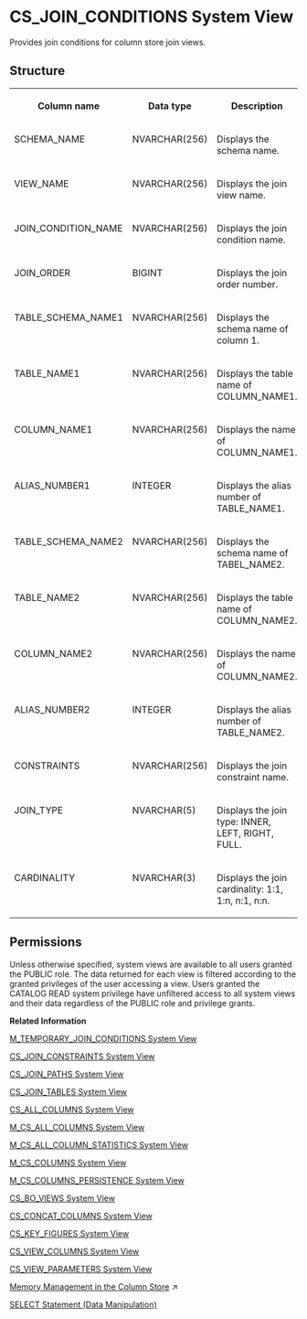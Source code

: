 <!-- loio20a034d2751910148b6ab955080c7127 -->

# CS\_JOIN\_CONDITIONS System View

Provides join conditions for column store join views.



<a name="loio20a034d2751910148b6ab955080c7127___c_s__j_o_i_n__c_o_n_d_i_t_i_o_n_s_1struct_CS_JOIN_CONDITIONS"/>

## Structure


<table>
<tr>
<th valign="top">

Column name

</th>
<th valign="top">

Data type

</th>
<th valign="top">

Description

</th>
</tr>
<tr>
<td valign="top">

SCHEMA\_NAME

</td>
<td valign="top">

NVARCHAR\(256\)

</td>
<td valign="top">

Displays the schema name.

</td>
</tr>
<tr>
<td valign="top">

VIEW\_NAME

</td>
<td valign="top">

NVARCHAR\(256\)

</td>
<td valign="top">

Displays the join view name.

</td>
</tr>
<tr>
<td valign="top">

JOIN\_CONDITION\_NAME

</td>
<td valign="top">

NVARCHAR\(256\)

</td>
<td valign="top">

Displays the join condition name.

</td>
</tr>
<tr>
<td valign="top">

JOIN\_ORDER

</td>
<td valign="top">

BIGINT

</td>
<td valign="top">

Displays the join order number.

</td>
</tr>
<tr>
<td valign="top">

TABLE\_SCHEMA\_NAME1

</td>
<td valign="top">

NVARCHAR\(256\)

</td>
<td valign="top">

Displays the schema name of column 1.

</td>
</tr>
<tr>
<td valign="top">

TABLE\_NAME1

</td>
<td valign="top">

NVARCHAR\(256\)

</td>
<td valign="top">

Displays the table name of COLUMN\_NAME1.

</td>
</tr>
<tr>
<td valign="top">

COLUMN\_NAME1

</td>
<td valign="top">

NVARCHAR\(256\)

</td>
<td valign="top">

Displays the name of COLUMN\_NAME1.

</td>
</tr>
<tr>
<td valign="top">

ALIAS\_NUMBER1

</td>
<td valign="top">

INTEGER

</td>
<td valign="top">

Displays the alias number of TABLE\_NAME1.

</td>
</tr>
<tr>
<td valign="top">

TABLE\_SCHEMA\_NAME2

</td>
<td valign="top">

NVARCHAR\(256\)

</td>
<td valign="top">

Displays the schema name of TABEL\_NAME2.

</td>
</tr>
<tr>
<td valign="top">

TABLE\_NAME2

</td>
<td valign="top">

NVARCHAR\(256\)

</td>
<td valign="top">

Displays the table name of COLUMN\_NAME2.

</td>
</tr>
<tr>
<td valign="top">

COLUMN\_NAME2

</td>
<td valign="top">

NVARCHAR\(256\)

</td>
<td valign="top">

Displays the name of COLUMN\_NAME2.

</td>
</tr>
<tr>
<td valign="top">

ALIAS\_NUMBER2

</td>
<td valign="top">

INTEGER

</td>
<td valign="top">

Displays the alias number of TABLE\_NAME2.

</td>
</tr>
<tr>
<td valign="top">

CONSTRAINTS

</td>
<td valign="top">

NVARCHAR\(256\)

</td>
<td valign="top">

Displays the join constraint name.

</td>
</tr>
<tr>
<td valign="top">

JOIN\_TYPE

</td>
<td valign="top">

NVARCHAR\(5\)

</td>
<td valign="top">

Displays the join type: INNER, LEFT, RIGHT, FULL.

</td>
</tr>
<tr>
<td valign="top">

CARDINALITY

</td>
<td valign="top">

NVARCHAR\(3\)

</td>
<td valign="top">

Displays the join cardinality: 1:1, 1:n, n:1, n:n.

</td>
</tr>
</table>



<a name="loio20a034d2751910148b6ab955080c7127__section_vlk_ccq_bzb"/>

## Permissions

Unless otherwise specified, system views are available to all users granted the PUBLIC role. The data returned for each view is filtered according to the granted privileges of the user accessing a view. Users granted the CATALOG READ system privilege have unfiltered access to all system views and their data regardless of the PUBLIC role and privilege grants.

**Related Information**  


[M\_TEMPORARY\_JOIN\_CONDITIONS System View](../022-Monitoring-Views/m-temporary-join-conditions-system-view-d21ad20.md "Provides information about temporary join conditions.")

[CS\_JOIN\_CONSTRAINTS System View](cs-join-constraints-system-view-20a06e5.md "Provides join constraints for column store join views.")

[CS\_JOIN\_PATHS System View](cs-join-paths-system-view-20a09ec.md "Provides join paths for column store join views.")

[CS\_JOIN\_TABLES System View](cs-join-tables-system-view-20a0cc3.md "Provides information about the physical tables referred to by column store join views.")

[CS\_ALL\_COLUMNS System View](cs-all-columns-system-view-813f1ae.md "Provides information from all columns of column tables, including internal ones.")

[M\_CS\_ALL\_COLUMNS System View](../022-Monitoring-Views/m-cs-all-columns-system-view-20acf4c.md "Provides runtime information for all columns in column tables, including internal column tables.")

[M\_CS\_ALL\_COLUMN\_STATISTICS System View](../022-Monitoring-Views/m-cs-all-column-statistics-system-view-2cb5b77.md "Provides information on how many scans and index searches were performed on any specified columns.")

[M\_CS\_COLUMNS System View](../022-Monitoring-Views/m-cs-columns-system-view-20ad197.md "Provides runtime information about columns in column tables.")

[M\_CS\_COLUMNS\_PERSISTENCE System View](../022-Monitoring-Views/m-cs-columns-persistence-system-view-14905bf.md "Provides column persistence information for column tables.")

[CS\_BO\_VIEWS System View](cs-bo-views-system-view-209fd90.md "Provides information about business object views for column store join views.")

[CS\_CONCAT\_COLUMNS System View](cs-concat-columns-system-view-02fb9ca.md "Provides information on concat columns in the database.")

[CS\_KEY\_FIGURES System View](cs-key-figures-system-view-20a0f88.md "Provides information about the key figures defined for column store join views.")

[CS\_VIEW\_COLUMNS System View](cs-view-columns-system-view-20a1288.md "Provides information about the columns defined for column store join views.")

[CS\_VIEW\_PARAMETERS System View](cs-view-parameters-system-view-3abb271.md "Provides a list of parameters of the objects in the SAP HANA database. Only calculation views are considered. The parameters of a view are parsed from the definition of the underlying scenario.")

[Memory Management in the Column Store](https://help.sap.com/viewer/f9c5015e72e04fffa14d7d4f7267d897/2024_3_QRC/en-US/bd6e6be8bb5710149e34e14608e07b76.html "The column store is the part of the SAP HANA database that manages data organized in columns in memory. Tables created as column tables are stored here.") :arrow_upper_right:

[SELECT Statement \(Data Manipulation\)](../../010-SQL-Reference/012-SQL-Statements/select-statement-data-manipulation-20fcf24.md "Queries data from the database.")

